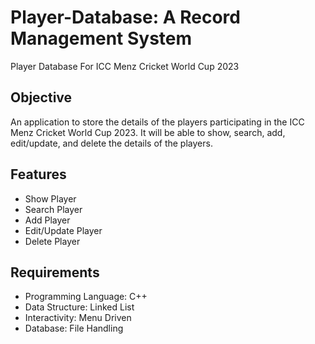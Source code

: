 # Player-Database: A Record Management System
Player Database For ICC Menz Cricket World Cup 2023

## Objective
An application to store the details of the players participating in the ICC Menz Cricket World Cup 2023. 
It will be able to show, search, add, edit/update, and delete the details of the players.

## Features
- Show Player
- Search Player
- Add Player
- Edit/Update Player
- Delete Player

## Requirements
- Programming Language: C++
- Data Structure: Linked List
- Interactivity: Menu Driven
- Database: File Handling 